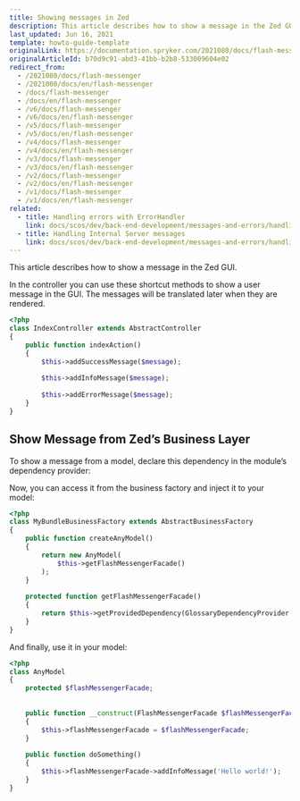 ```yaml
---
title: Showing messages in Zed
description: This article describes how to show a message in the Zed GUI.
last_updated: Jun 16, 2021
template: howto-guide-template
originalLink: https://documentation.spryker.com/2021080/docs/flash-messenger
originalArticleId: b70d9c91-abd3-41bb-b2b8-533009604e02
redirect_from:
  - /2021080/docs/flash-messenger
  - /2021080/docs/en/flash-messenger
  - /docs/flash-messenger
  - /docs/en/flash-messenger
  - /v6/docs/flash-messenger
  - /v6/docs/en/flash-messenger
  - /v5/docs/flash-messenger
  - /v5/docs/en/flash-messenger
  - /v4/docs/flash-messenger
  - /v4/docs/en/flash-messenger
  - /v3/docs/flash-messenger
  - /v3/docs/en/flash-messenger
  - /v2/docs/flash-messenger
  - /v2/docs/en/flash-messenger
  - /v1/docs/flash-messenger
  - /v1/docs/en/flash-messenger
related:
  - title: Handling errors with ErrorHandler
    link: docs/scos/dev/back-end-development/messages-and-errors/handling-errors-with-errorhandler.html
  - title: Handling Internal Server messages
    link: docs/scos/dev/back-end-development/messages-and-errors/handling-internal-server-messages.html
---
```


This article describes how to show a message in the Zed GUI.

In the controller you can use these shortcut methods to show a user message in the GUI. The messages will be translated later when they are rendered.


```php
<?php
class IndexController extends AbstractController
{
    public function indexAction()
    {
        $this->addSuccessMessage($message);
 
        $this->addInfoMessage($message);
 
        $this->addErrorMessage($message);
    }
}
```

## Show Message from Zed’s Business Layer
To show a message from a model, declare this dependency in the module’s dependency provider:

Now, you can access it from the business factory and inject it to your model:

```php
<?php
class MyBundleBusinessFactory extends AbstractBusinessFactory
{
    public function createAnyModel()
    {
        return new AnyModel(
            $this->getFlashMessengerFacade()
        );
    }
 
    protected function getFlashMessengerFacade()
    {
        return $this->getProvidedDependency(GlossaryDependencyProvider::FACADE_FLASH_MESSENGER);
    }
}
```

And finally, use it in your model:

```php
<?php
class AnyModel
{
    protected $flashMessengerFacade;
 
 
    public function __construct(FlashMessengerFacade $flashMessengerFacade)
    {
        $this->flashMessengerFacade = $flashMessengerFacade;
    }
 
    public function doSomething()
    {
        $this->flashMessengerFacade->addInfoMessage('Hello world!');
    }
}
```
